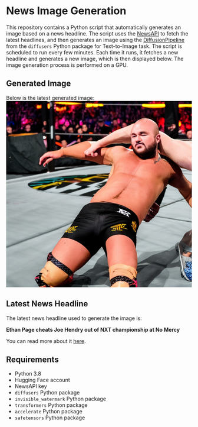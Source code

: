 # News Image Generation
This repository contains a Python script that automatically generates an image based on a news headline. The script uses the [NewsAPI](https://newsapi.org/) to fetch the latest headlines, and then generates an image using the [DiffusionPipeline](https://github.com/huggingface/diffusers) from the `diffusers` Python package for Text-to-Image task.
The script is scheduled to run every few minutes. Each time it runs, it fetches a new headline and generates a new image, which is then displayed below. The image generation process is performed on a GPU.

## Generated Image
Below is the latest generated image:
![Generated Image](image.png)

## Latest News Headline
The latest news headline used to generate the image is:

**Ethan Page cheats Joe Hendry out of NXT championship at No Mercy**

You can read more about it [here](https://news.google.com/rss/articles/CBMi0gFBVV95cUxPS21ra3Znd2p2M0lRRS1xeEFxa0d2SWZEZnVkbXdDUC1hNkwwSXB0ME1uQnA1R0NfUGRQb3ZVak0yamp3b01EVE9sb1ZJZWhNM3FCTWQzZFR1NEhxLW1neFBaTEh5bHJsUTRidk82Yk1jTll0alR2NzhWaDBTR0gtU2VLRVM3VGk1NlZ2NnJaeEtINkJRQ21vcFVqM2tZMHZ2Mlo1cjFGZ1pQRzNPcTNROGR3UWNoZUhVWDZwX05tMklOUUEyTFZkUmI0azQzaTJ4R2c?oc=5).

## Requirements
- Python 3.8
- Hugging Face account
- NewsAPI key
- `diffusers` Python package
- `invisible_watermark` Python package
- `transformers` Python package
- `accelerate` Python package
- `safetensors` Python package
